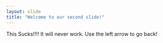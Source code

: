 ```yaml
---
layout: slide
title: "Welcome to our second slide!"
---
```

This Sucks!!!!   It will never work.
Use the left arrow to go back!
